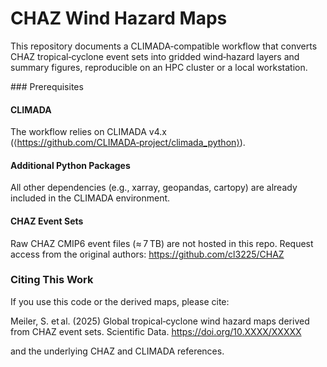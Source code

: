 # CHAZ Wind Hazard Maps

This repository documents a CLIMADA‑compatible workflow that converts CHAZ tropical‑cyclone event sets into gridded wind‑hazard layers and summary figures, reproducible on an HPC cluster or a local workstation.

### Prerequisites

#### CLIMADA

The workflow relies on CLIMADA v4.x (⟨https://github.com/CLIMADA‑project/climada_python⟩).

#### Additional Python Packages

All other dependencies (e.g., xarray, geopandas, cartopy) are already included in the CLIMADA environment.

#### CHAZ Event Sets

Raw CHAZ CMIP6 event files (≈ 7 TB) are not hosted in this repo.  Request access from the original authors: https://github.com/cl3225/CHAZ



### Citing This Work

If you use this code or the derived maps, please cite:

Meiler, S. et al. (2025) Global tropical‑cyclone wind hazard maps derived from CHAZ event sets. Scientific Data. https://doi.org/10.XXXX/XXXXX

and the underlying CHAZ and CLIMADA references.